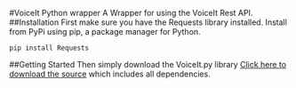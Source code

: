 #VoiceIt Python wrapper
A Wrapper for using the VoiceIt Rest API.
##Installation
First make sure you have the Requests library installed. Install from PyPi using pip, a package manager for Python.
```
pip install Requests
```
##Getting Started
Then simply download the VoiceIt.py library [Click here to download the source](https://siv.voiceprintportal.com/Libraries/VoiceIt.py) which includes all
dependencies.
